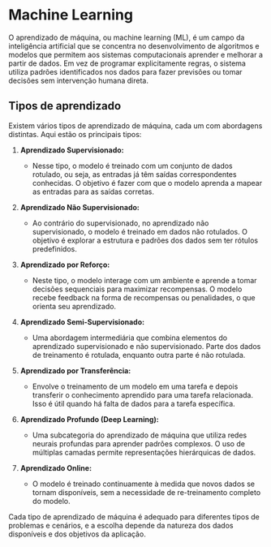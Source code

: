 # Machine Learning

O aprendizado de máquina, ou machine learning (ML), é um campo da inteligência artificial que se concentra no desenvolvimento de algoritmos e modelos que permitem aos sistemas computacionais aprender e melhorar a partir de dados. Em vez de programar explicitamente regras, o sistema utiliza padrões identificados nos dados para fazer previsões ou tomar decisões sem intervenção humana direta.

## Tipos de aprendizado

Existem vários tipos de aprendizado de máquina, cada um com abordagens distintas. Aqui estão os principais tipos:

1. **Aprendizado Supervisionado:**
   - Nesse tipo, o modelo é treinado com um conjunto de dados rotulado, ou seja, as entradas já têm saídas correspondentes conhecidas. O objetivo é fazer com que o modelo aprenda a mapear as entradas para as saídas corretas.

2. **Aprendizado Não Supervisionado:**
   - Ao contrário do supervisionado, no aprendizado não supervisionado, o modelo é treinado em dados não rotulados. O objetivo é explorar a estrutura e padrões dos dados sem ter rótulos predefinidos.

3. **Aprendizado por Reforço:**
   - Neste tipo, o modelo interage com um ambiente e aprende a tomar decisões sequenciais para maximizar recompensas. O modelo recebe feedback na forma de recompensas ou penalidades, o que orienta seu aprendizado.

4. **Aprendizado Semi-Supervisionado:**
   - Uma abordagem intermediária que combina elementos do aprendizado supervisionado e não supervisionado. Parte dos dados de treinamento é rotulada, enquanto outra parte é não rotulada.

5. **Aprendizado por Transferência:**
   - Envolve o treinamento de um modelo em uma tarefa e depois transferir o conhecimento aprendido para uma tarefa relacionada. Isso é útil quando há falta de dados para a tarefa específica.

6. **Aprendizado Profundo (Deep Learning):**
   - Uma subcategoria do aprendizado de máquina que utiliza redes neurais profundas para aprender padrões complexos. O uso de múltiplas camadas permite representações hierárquicas de dados.

7. **Aprendizado Online:**
   - O modelo é treinado continuamente à medida que novos dados se tornam disponíveis, sem a necessidade de re-treinamento completo do modelo.

Cada tipo de aprendizado de máquina é adequado para diferentes tipos de problemas e cenários, e a escolha depende da natureza dos dados disponíveis e dos objetivos da aplicação.

